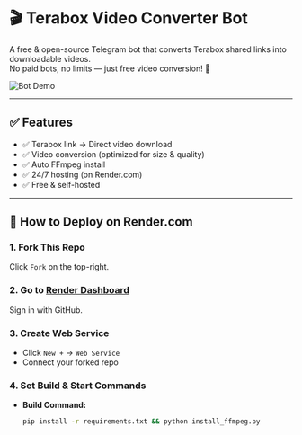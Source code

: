 # 🎬 Terabox Video Converter Bot

A free & open-source Telegram bot that converts Terabox shared links into downloadable videos.  
No paid bots, no limits — just free video conversion! 🚀

![Bot Demo](https://i.imgur.com/ABC123.gif) <!-- Optional: apni video ya screenshot daal -->

---

## ✅ Features
- ✅ Terabox link → Direct video download
- ✅ Video conversion (optimized for size & quality)
- ✅ Auto FFmpeg install
- ✅ 24/7 hosting (on Render.com)
- ✅ Free & self-hosted

---

## 🚀 How to Deploy on Render.com

### 1. Fork This Repo
Click `Fork` on the top-right.

### 2. Go to [Render Dashboard](https://dashboard.render.com)
Sign in with GitHub.

### 3. Create Web Service
- Click `New +` → `Web Service`
- Connect your forked repo

### 4. Set Build & Start Commands
- **Build Command:**
  ```bash
  pip install -r requirements.txt && python install_ffmpeg.py
